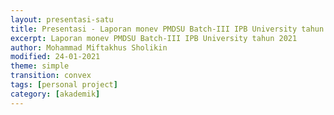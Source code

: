 ```yaml
---
layout: presentasi-satu
title: Presentasi - Laporan monev PMDSU Batch-III IPB University tahun 2021
excerpt: Laporan monev PMDSU Batch-III IPB University tahun 2021
author: Mohammad Miftakhus Sholikin
modified: 24-01-2021
theme: simple
transition: convex 
tags: [personal project]
category: [akademik]
---
```




<section 
data-markdown
data-transition="zoom"
id = "sampul">
<script>
<h3><a href = "{{ site.github.url }}/laman/akademik/"><b>Laporan Monev PMDSU Batch-III IPB</b></a></h3>
##### Promotor: Prof. Dr. Ir. Nahrowi, M.Sc.
##### Mahasiswa: Mohammad Miftakhus Sholikin
</script>
</section>


<section 
data-markdown 
data-transition="slide-in fade-out"
id = "daftar_isi">
<script>
<h3><a href="#/sampul">Daftar Isi</a></h3>
1. <a href="#/tahapan_rencana_studi">Tahapan dan rencana studi S3</a>
2. <a href="#/publikasi">Publikasi</a>
3. <a href="#/kendala_solusi">Kendala dan solusi</a>
4. <a href="#/ucapan_terima_kasih">Ucapan terima kasih</a>

<small>Kembali ke <a href="#/sampul">sampul</a> atau <a href="{{ site.github.url }}/laman/akademik/">akademik</a> bisa juga <a href="{{ site.github.url }}/akademik/presentasi-monev-pmdsu-2021/?print-pdf#/sampul">print pdf</a></small>
</script>
</section>


<section 
data-markdown
data-transition="slide-in fade-out"
id = "tahapan_rencana_studi">
<script>
<h3><a href="#/daftar_isi">Tahapan dan Rencana Studi S3</a></h3>

|No. |Tahapan       |Pelaksanaan  |Status|
|:---|:-------------|------------:|-----:|
|1.|Sidang promosi|Mei 2021|<a style="color:#b32400;">belum</a>|
|2.|Sidang tertutup|April 2021|<a style="color:#b32400;">belum</a>|
|3.|Seminar S3|24 Oktober 2019|selesai|
|4.|Kolokium S3|08 Agustus 2019|selesai|
|5.|Ujian kualifikasi S3|2019|selesai|
|6.|Perkuliahan S3|2019|selesai|
|7.|Program S2|28 Juli 2019|selesai|
||||

<p style="text-align:center;">
<small>Kembali ke <a href="#/daftar_isi">daftar isi</a> atau <a href="#/sampul">sampul</small></a></small>
</p>
</script>
</section>


<section 
data-markdown
data-transition="slide-in fade-out"
id = "publikasi">
<script>
<h3><a href="#/daftar_isi">Publikasi Utama (Syarat PMDSU)</a></h3>

|No.              |Publikasi|Jenis|Status|
|:----------------|:--------|:---:|-----:|
|<small>1.</small>|<small>A meta-analysis antimicrobial peptide effects on intestinal bacteria, immune response and antioxidant activity of broilers</small>|<small>TASJ (Q2)</small>|<small>diterima</small>|
|<small>2.</small>|<small>A meta-analysis of the effect of antimicrobial peptide purity on the growth performance, dry matter digestibility, and  intestinal morphology of broiler</small>|<small>AAVS (Q3)</small>|<small>revisi</small>|
|<small>3.</small>|<small>Evaluation of linear models and linear mixed models to predict the effects of antimicrobial peptides on broiler performance</small>|<small>iop</small>|<small><a href="https://iopscience.iop.org/article/10.1088/1755-1315/478/1/012002">terbit</a></small>|
|<small>4.</small>|<small>The effect of antimicrobial peptide on growth performance, digestibility, small intestine morphology, and serum metabolites of broiler: A meta-analysis</small>|<small>AB (Q1)</small>|<small>submit</small>|
||||

<p style="text-align:center;">
<small>Kembali ke <a href="#/daftar_isi">daftar isi</a> atau <a href="#/sampul">sampul</small></a></small>
</p>
</script>
</section>


<section 
data-markdown
data-transition="slide-in fade-out"
id = "publikasi_lain1">
<script>
<h3><a href="#/daftar_isi">Publikasi Lain (Bukan Syarat PMDSU)</a></h3>

|No.              |Kolabolator dan Publikasi|Jenis|Status|
|:----------------|:--------|:---:|-----:|
|<small>5.</small>|<small>Artificial neural network model to predict crude protein and crude fiber from physical properties of feedstuffs</small>|<small>iop</small>|<small><a href="https://iopscience.iop.org/article/10.1088/1755-1315/372/1/012049/meta">terbit</a></small>|
|<small>6.</small>|<small>Evaluate non-linear model logistic, gompertz, and weibull: Study case on calcium and phosphor requirements of laying hen</small>|<small>iop</small>|<small><a href="https://iopscience.iop.org/article/10.1088/1755-1315/478/1/012016">terbit</a></small>|
|<small>7.</small>|<small>Optimization of the <i>Hermetia illucens</i> larvae extraction process with response surface modelling and its amino acid profile and antibacterial activity</small>|<small>iop</small>|<small><a href="https://iopscience.iop.org/article/10.1088/1757-899X/546/6/062030/meta">terbit</a></small>|
|<small>8.</small>|<small><b>M. Dzaky Alifian (Pascasarjana IPB)</b>; Potential fatty acid composition of <i>Hermetia illucens</i> oil reared on different substrates</small>|<small>iop</small>|<small><a href="https://iopscience.iop.org/article/10.1088/1757-899X/546/6/062002/meta">terbit</a></small>|
||||

<p style="text-align:center;">
<small>Kembali ke <a href="#/daftar_isi">daftar isi</a> atau <a href="#/sampul">sampul</small></a></small>
</p>
</script>
</section>


<section 
data-markdown
data-transition="slide-in fade-out"
id = "publikasi_lain2">
<script>
<h3><a href="#/daftar_isi">Publikasi Lain (Bukan Syarat PMDSU)</a></h3>

|No.              |Kolabolator dan Publikasi|Jenis|Status|
|:----------------|:--------|:---:|-----:|
|<small>9.</small>|<small><b>Dr. Tri R. Prihambodo (Pascasarjana IPB)</b>; Effects of dietary flavonoids on performance, blood constituents, carcass composition and small intestinal morphology of broilers: A meta-analysis</small>|<small>AB (Q1)</small>|<small><a href="https://www.ajas.info/journal/view.php?number=24585">terbit</a></small>|
|<small>10.</small>|<small><b>Dr. Sadarman (UIN Suska)</b>; Effect of dietary black cumin seed (Nigella sativa) on performance, immune status, and serum metabolites of small ruminants: A meta-analysis</small>|<small>SRR (Q2)</small>|<small>submit</small>|
|<small>11.</small>|<small><b>Dr. Sadarman (UIN Suska)</b>; Effect of dietary propolis supplementation on broiler chickens performance, nutrient digestibility, and carcass characteristics: A meta-analysis</small>|<small>TASJ (Q2)</small>|<small>revisi</small>|
|<small>12.</small>|<small><b>Dr. Sadarman (UIN Suska)</b>; Effect of dietary propolis supplementation on growth performance, intestinal morphology, antiviral immune response, and bacterial population of broiler chickens: a meta-analysis</small>|<small>BPS (Q2)</small>|<small>submit</small>|
||||

<p style="text-align:center;">
<small>Kembali ke <a href="#/daftar_isi">daftar isi</a> atau <a href="#/sampul">sampul</small></a></small>
</p>
</script>
</section>


<section 
data-markdown
data-transition="slide-in fade-out"
id = "publikasi_lain3">
<script>
<h3><a href="#/daftar_isi">Publikasi Lain (Bukan Syarat PMDSU)</a></h3>

|No.              |Kolabolator dan Publikasi|Jenis|Status|
|:----------------|:--------|:---:|-----:|
|<small>13.</small>|<small><b>Dr. Sadarman (UIN Suska)</b>; The effects of mixed vitamins, minerals, fatty acids, and amino acids supplementation into drinking water on broiler chickens’ performance and carcass traits</small>|<small>JWPR (Q4)</small>|<small>diterima</small>|
|<small>14.</small>|<small><b>Dr. Cecep Hidayat (Balitnak, Bogor)</b>; The effects of dietary tannins on performance, lymphoid organ weight, and amino acid illeal digestibility of broiler chickens: A meta-analysis</small>|<small>VetWorld (Q2)</small>|<small>submit</small>|
|<small>15.</small>|<small><b>Dr. Danung Nur Adli (Universitas Brawijaya)</b>; The effects of probiotics on the performance, egg quality, and blood parameters of laying hens: A meta-analysis</small>|<small>JAFS (Q2)</small>|<small>diterima</small>|
||||

<p style="text-align:center;">
<small>Kembali ke <a href="#/daftar_isi">daftar isi</a> atau <a href="#/sampul">sampul</small></a></small>
</p>
</script>
</section>


<section
data-markdown
data-transition="slide-in fade-out"
id = "kendala_solusi">
<script>
<h3><a href="#/daftar_isi">Kendala dan Solusi</a></h3>
<p style="text-align:justify;">Selama melaksanakan program PMDSU di IPB mahasiswa selalu mengalami kendala yang menyulitkan terkait administrasi dan perkuliahan. Akan tetapi berkat bimbingan dan dukungan dari promotor (_Prof. Dr. Ir. Nahrowi, M.Sc._), kendala tersebut dapat diselesaikan.</p>

<p style="text-align:center;">
<small>Kembali ke <a href="#/daftar_isi">daftar isi</a> atau <a href="#/sampul">sampul</small></a></small>
</p>
</script>
</section>


<section 
data-markdown
data-transition="slide-in fade-out"
id = "ucapan_terima_kasih">
<script>
<h3><a href="#/daftar_isi">Ucapan terima kasih kami sampaikan kepada pihak-pihak terkait,</a></h3>
1. Penyelenggara PMDSU Batch-III IPB University
2. Seluruh civitas akademika IPB University

<p style="text-align:center;">
<small>Kembali ke <a href="#/daftar_isi">daftar isi</a> atau <a href="#/sampul">sampul</small></a></small>
</p>
</script>
</section>


<section 
data-markdown
data-transition="zoom"
id = "keterangan">
<script>
Presentasi ini dibuat menggunakan [Reveal.js Demo Website](https://lab.hakim.se/reveal-js/#/)

<p style="text-align:center;">
<small>Kembali ke <a href="#/daftar_isi">daftar isi</a> atau <a href="#/sampul">sampul</small></a></small>
</p>
</script>
</section>
